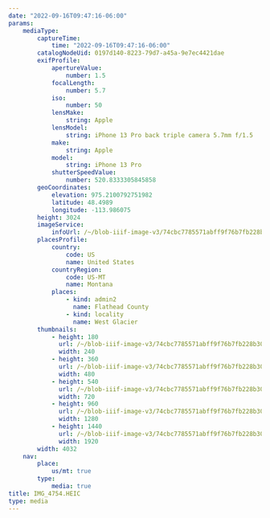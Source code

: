 ```yaml
---
date: "2022-09-16T09:47:16-06:00"
params:
    mediaType:
        captureTime:
            time: "2022-09-16T09:47:16-06:00"
        catalogNodeUid: 0197d140-8223-79d7-a45a-9e7ec4421dae
        exifProfile:
            apertureValue:
                number: 1.5
            focalLength:
                number: 5.7
            iso:
                number: 50
            lensMake:
                string: Apple
            lensModel:
                string: iPhone 13 Pro back triple camera 5.7mm f/1.5
            make:
                string: Apple
            model:
                string: iPhone 13 Pro
            shutterSpeedValue:
                number: 520.8333305845858
        geoCoordinates:
            elevation: 975.2100792751982
            latitude: 48.4989
            longitude: -113.986075
        height: 3024
        imageService:
            infoUrl: /~/blob-iiif-image-v3/74cbc7785571abff9f76b7fb228b30ac85a71524d232def77df9115ecb81cbe1/info.json
        placesProfile:
            country:
                code: US
                name: United States
            countryRegion:
                code: US-MT
                name: Montana
            places:
                - kind: admin2
                  name: Flathead County
                - kind: locality
                  name: West Glacier
        thumbnails:
            - height: 180
              url: /~/blob-iiif-image-v3/74cbc7785571abff9f76b7fb228b30ac85a71524d232def77df9115ecb81cbe1/full/240%2C180/0/default.jpg
              width: 240
            - height: 360
              url: /~/blob-iiif-image-v3/74cbc7785571abff9f76b7fb228b30ac85a71524d232def77df9115ecb81cbe1/full/480%2C360/0/default.jpg
              width: 480
            - height: 540
              url: /~/blob-iiif-image-v3/74cbc7785571abff9f76b7fb228b30ac85a71524d232def77df9115ecb81cbe1/full/720%2C540/0/default.jpg
              width: 720
            - height: 960
              url: /~/blob-iiif-image-v3/74cbc7785571abff9f76b7fb228b30ac85a71524d232def77df9115ecb81cbe1/full/1280%2C960/0/default.jpg
              width: 1280
            - height: 1440
              url: /~/blob-iiif-image-v3/74cbc7785571abff9f76b7fb228b30ac85a71524d232def77df9115ecb81cbe1/full/1920%2C1440/0/default.jpg
              width: 1920
        width: 4032
    nav:
        place:
            us/mt: true
        type:
            media: true
title: IMG_4754.HEIC
type: media
---
```

